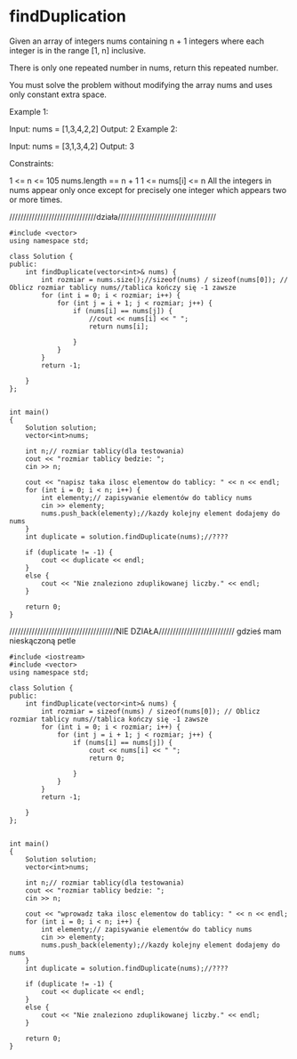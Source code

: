 # findDuplication
Given an array of integers nums containing n + 1 integers where each integer is in the range [1, n] inclusive.

There is only one repeated number in nums, return this repeated number.

You must solve the problem without modifying the array nums and uses only constant extra space.

 

Example 1:

Input: nums = [1,3,4,2,2]
Output: 2
Example 2:

Input: nums = [3,1,3,4,2]
Output: 3
 

Constraints:

1 <= n <= 105
nums.length == n + 1
1 <= nums[i] <= n
All the integers in nums appear only once except for precisely one integer which appears two or more times.

///////////////////////////////działa///////////////////////////////////
```#include <iostream>
#include <vector>
using namespace std;

class Solution {
public:
    int findDuplicate(vector<int>& nums) {
        int rozmiar = nums.size();//sizeof(nums) / sizeof(nums[0]); // Oblicz rozmiar tablicy nums//tablica kończy się -1 zawsze
        for (int i = 0; i < rozmiar; i++) {
            for (int j = i + 1; j < rozmiar; j++) {
                if (nums[i] == nums[j]) {
                    //cout << nums[i] << " ";
                    return nums[i];

                }
            }
        }
        return -1;

    }
};


int main()
{
    Solution solution;
    vector<int>nums;
    
    int n;// rozmiar tablicy(dla testowania)
    cout << "rozmiar tablicy bedzie: ";
    cin >> n;

    cout << "napisz taka ilosc elementow do tablicy: " << n << endl;
    for (int i = 0; i < n; i++) {
        int elementy;// zapisywanie elementów do tablicy nums
        cin >> elementy;
        nums.push_back(elementy);//kazdy kolejny element dodajemy do nums
    }
    int duplicate = solution.findDuplicate(nums);//????
   
    if (duplicate != -1) {
        cout << duplicate << endl;
    }
    else {
        cout << "Nie znaleziono zduplikowanej liczby." << endl;
    }

    return 0;
}
```
//////////////////////////////////////NIE DZIAŁA///////////////////////////
gdzieś mam nieskączoną petle

```
#include <iostream>
#include <vector>
using namespace std;

class Solution {
public:
    int findDuplicate(vector<int>& nums) {
        int rozmiar = sizeof(nums) / sizeof(nums[0]); // Oblicz rozmiar tablicy nums//tablica kończy się -1 zawsze
        for (int i = 0; i < rozmiar; i++) {
            for (int j = i + 1; j < rozmiar; j++) {
                if (nums[i] == nums[j]) {
                    cout << nums[i] << " ";
                    return 0;

                }
            }
        }
        return -1;

    }
};


int main()
{
    Solution solution;
    vector<int>nums;
    
    int n;// rozmiar tablicy(dla testowania)
    cout << "rozmiar tablicy bedzie: ";
    cin >> n;

    cout << "wprowadz taka ilosc elementow do tablicy: " << n << endl;
    for (int i = 0; i < n; i++) {
        int elementy;// zapisywanie elementów do tablicy nums
        cin >> elementy;
        nums.push_back(elementy);//kazdy kolejny element dodajemy do nums
    }
    int duplicate = solution.findDuplicate(nums);//????
   
    if (duplicate != -1) {
        cout << duplicate << endl;
    }
    else {
        cout << "Nie znaleziono zduplikowanej liczby." << endl;
    }

    return 0;
}
```
